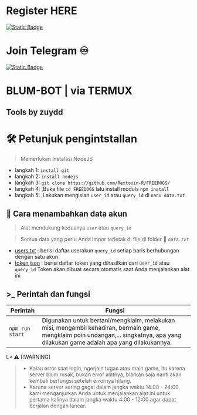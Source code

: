 
# Register HERE
[![Static Badge](https://img.shields.io/badge/Telegram-Bot%20Link-Link?style=for-the-badge&logo=Telegram&logoColor=white&logoSize=auto&color=blue)](        )

# Join Telegram  ♾︎ 
[![Static Badge](https://img.shields.io/badge/Telegram-Airdrop◾unlimited-Link?style=for-the-badge&logo=Telegram&logoColor=white&logoSize=auto&color=blue)](https://t.me/UNLXairdop)

# BLUM-BOT | via TERMUX 

## Tools by zuydd

# 🛠️ Petunjuk pengintstallan 

> Memerlukan instalasi NodeJS

- langkah 1: `install git`
- langkah 2: `install nodejs`
- langkah 3: `git clone https://github.com/Rextouin-R/FREEDOGS/`
- langkah 4:  ,Buka file `cd FREEDOGS` lalu install moduls `npm install`
- langkah 5:  ,Lakukan mengisian `user_id` atau `query_id` di `nano data.txt`

## 💾 Cara menambahkan data akun

> Alat mendukung keduanya  `user` atau `query_id`

> Semua data yang perlu Anda impor terletak di file di folder 📁 `data.txt`

- [users.txt](data.txt) : berisi daftar userakun `query_id` setiap baris berhubungan dengan satu akun
- [token.json](src/data/token.json) : berisi daftar token yang dihasilkan dari `user_id` atau `query_id` Token akan dibuat secara otomatis saat Anda menjalankan alat ini

## >\_ Perintah dan fungsi 

| Perintah            | Fungsi                                                                                                                  |
| --------------- | -------------------------------------------------------------------------------------------------------------------------- |
| `npm run start` | Digunakan untuk bertani/mengklaim, melakukan misi, mengambil kehadiran, bermain game, mengklaim poin undangan,... singkatnya, apa yang dilakukan game adalah apa yang dilakukannya. |

L> ⚠️ [!WARNING]
>
> - Kalau error saat login, ngerjain tugas atau main game, itu karena server blum rusak, bukan error alatnya, biarkan saja nanti akan kembali berfungsi setelah errornya hilang.
> - Karena server sering gagal dalam jangka waktu 14:00 - 24:00, kami menganjurkan Anda untuk menjalankan alat ini untuk pertama kalinya dalam jangka waktu 4:00 - 12:00 agar dapat berjalan dengan lancar.

